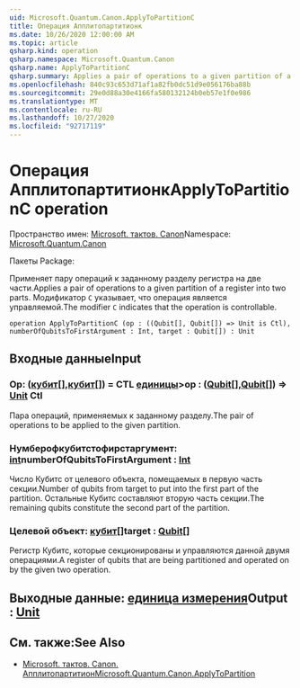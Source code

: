 ```yaml
---
uid: Microsoft.Quantum.Canon.ApplyToPartitionC
title: Операция Апплитопартитионк
ms.date: 10/26/2020 12:00:00 AM
ms.topic: article
qsharp.kind: operation
qsharp.namespace: Microsoft.Quantum.Canon
qsharp.name: ApplyToPartitionC
qsharp.summary: Applies a pair of operations to a given partition of a register into two parts. The modifier `C` indicates that the operation is controllable.
ms.openlocfilehash: 840c93c653d71af1a82fb0dc51d9e056176ba88b
ms.sourcegitcommit: 29e0d88a30e4166fa580132124b0eb57e1f0e986
ms.translationtype: MT
ms.contentlocale: ru-RU
ms.lasthandoff: 10/27/2020
ms.locfileid: "92717119"
---
```

# <a name="applytopartitionc-operation"></a><span data-ttu-id="c266c-102">Операция Апплитопартитионк</span><span class="sxs-lookup"><span data-stu-id="c266c-102">ApplyToPartitionC operation</span></span>

<span data-ttu-id="c266c-103">Пространство имен: [Microsoft. тактов. Canon](xref:Microsoft.Quantum.Canon)</span><span class="sxs-lookup"><span data-stu-id="c266c-103">Namespace: [Microsoft.Quantum.Canon](xref:Microsoft.Quantum.Canon)</span></span>

<span data-ttu-id="c266c-104">Пакеты [](https://nuget.org/packages/)</span><span class="sxs-lookup"><span data-stu-id="c266c-104">Package: [](https://nuget.org/packages/)</span></span>


<span data-ttu-id="c266c-105">Применяет пару операций к заданному разделу регистра на две части.</span><span class="sxs-lookup"><span data-stu-id="c266c-105">Applies a pair of operations to a given partition of a register into two parts.</span></span>
<span data-ttu-id="c266c-106">Модификатор `C` указывает, что операция является управляемой.</span><span class="sxs-lookup"><span data-stu-id="c266c-106">The modifier `C` indicates that the operation is controllable.</span></span>

```qsharp
operation ApplyToPartitionC (op : ((Qubit[], Qubit[]) => Unit is Ctl), numberOfQubitsToFirstArgument : Int, target : Qubit[]) : Unit
```


## <a name="input"></a><span data-ttu-id="c266c-107">Входные данные</span><span class="sxs-lookup"><span data-stu-id="c266c-107">Input</span></span>

### <a name="op--qubitqubit--unit-ctl"></a><span data-ttu-id="c266c-108">Op: ([кубит](xref:microsoft.quantum.lang-ref.qubit)[],[кубит](xref:microsoft.quantum.lang-ref.qubit)[]) = CTL [единицы](xref:microsoft.quantum.lang-ref.unit)></span><span class="sxs-lookup"><span data-stu-id="c266c-108">op : ([Qubit](xref:microsoft.quantum.lang-ref.qubit)[],[Qubit](xref:microsoft.quantum.lang-ref.qubit)[]) => [Unit](xref:microsoft.quantum.lang-ref.unit) Ctl</span></span>

<span data-ttu-id="c266c-109">Пара операций, применяемых к заданному разделу.</span><span class="sxs-lookup"><span data-stu-id="c266c-109">The pair of operations to be applied to the given partition.</span></span>


### <a name="numberofqubitstofirstargument--int"></a><span data-ttu-id="c266c-110">Нумберофкубитстофирстаргумент: [int](xref:microsoft.quantum.lang-ref.int)</span><span class="sxs-lookup"><span data-stu-id="c266c-110">numberOfQubitsToFirstArgument : [Int](xref:microsoft.quantum.lang-ref.int)</span></span>

<span data-ttu-id="c266c-111">Число Кубитс от целевого объекта, помещаемых в первую часть секции.</span><span class="sxs-lookup"><span data-stu-id="c266c-111">Number of qubits from target to put into the first part of the partition.</span></span>
<span data-ttu-id="c266c-112">Остальные Кубитс составляют вторую часть секции.</span><span class="sxs-lookup"><span data-stu-id="c266c-112">The remaining qubits constitute the second part of the partition.</span></span>


### <a name="target--qubit"></a><span data-ttu-id="c266c-113">Целевой объект: [кубит](xref:microsoft.quantum.lang-ref.qubit)[]</span><span class="sxs-lookup"><span data-stu-id="c266c-113">target : [Qubit](xref:microsoft.quantum.lang-ref.qubit)[]</span></span>

<span data-ttu-id="c266c-114">Регистр Кубитс, которые секционированы и управляются данной двумя операциями.</span><span class="sxs-lookup"><span data-stu-id="c266c-114">A register of qubits that are being partitioned and operated on by the given two operation.</span></span>



## <a name="output--unit"></a><span data-ttu-id="c266c-115">Выходные данные: [единица измерения](xref:microsoft.quantum.lang-ref.unit)</span><span class="sxs-lookup"><span data-stu-id="c266c-115">Output : [Unit](xref:microsoft.quantum.lang-ref.unit)</span></span>



## <a name="see-also"></a><span data-ttu-id="c266c-116">См. также:</span><span class="sxs-lookup"><span data-stu-id="c266c-116">See Also</span></span>

- [<span data-ttu-id="c266c-117">Microsoft. тактов. Canon. Апплитопартитион</span><span class="sxs-lookup"><span data-stu-id="c266c-117">Microsoft.Quantum.Canon.ApplyToPartition</span></span>](xref:Microsoft.Quantum.Canon.ApplyToPartition)